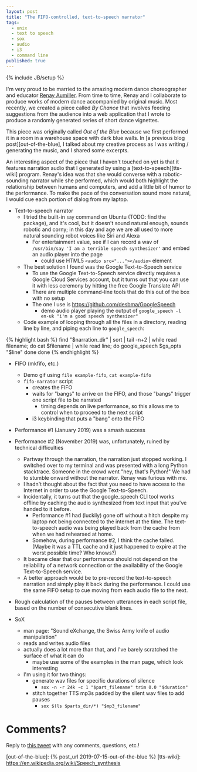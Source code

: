 ```yaml
---
layout: post
title: "The FIFO-controlled, text-to-speech narrator"
tags:
  - unix
  - text to speech
  - sox
  - audio
  - i3
  - command line
published: true
---
```


{% include JB/setup %}

I'm very proud to be married to the amazing modern dance choreographer and
educator [Renay Aumiller][renay-aumiller]. From time to time, Renay and I
collaborate to produce works of modern dance accompanied by original music. Most
recently, we created a piece called _By Chance_ that involves feeding
suggestions from the audience into a web application that I wrote to produce a
randomly generated series of short dance vignettes.

This piece was originally called _Out of the Blue_ because we first performed it
in a room in a warehouse space with dark blue walls. In [a previous blog
post][out-of-the-blue], I talked about my creative process as I was writing /
generating the music, and I shared some excerpts.

An interesting aspect of the piece that I haven't touched on yet is that it
features narration audio that I generated by using a [text-to-speech][tts-wiki]
program.  Renay's idea was that she would converse with a robotic-sounding
narrator while she performed, which would both highlight the relationship
between humans and computers, and add a little bit of humor to the performance.
To make the pace of the conversation sound more natural, I would cue each
portion of dialog from my laptop.

* Text-to-speech narrator
  * I tried the built-in `say` command on Ubuntu (TODO: find the package), and
    it's cool, but it doesn't sound natural enough, sounds robotic and corny; in
    this day and age we are all used to more natural sounding robot voices like
    Siri and Alexa
    * For entertainment value, see if I can record a wav of `/usr/bin/say 'I am
      a terrible speech synthesizer'` and embed an audio player into the page
      * could use HTML5 `<audio src="..."></audio>` element
  * The best solution I found was the Google Text-to-Speech service
    * To use the Google Text-to-Speech service directly requires a Google Cloud
      Services account, but it turns out that you can use it with less ceremony
      by hitting the free Google Translate API
    * There are multiple command-line tools that do this out of the box with no
      setup
    * The one I use is https://github.com/desbma/GoogleSpeech
      * demo audio player playing the output of `google_speech -l en-uk "i'm a
        good speech synthesizer"`
  * Code example of looping through all the files in a directory, reading line
    by line, and piping each line to `google_speech`:

{% highlight bash %}
find "$narration_dir" | sort | tail -n+2 | while read filename; do
  cat $filename | while read line; do
    google_speech $gs_opts "$line"
  done
done
{% endhighlight %}

* FIFO (mkfifo, etc.)
  * Demo gif using `file example-fifo`, `cat example-fifo`
  * `fifo-narrator` script
    * creates the FIFO
    * waits for "bangs" to arrive on the FIFO, and those "bangs" trigger one
      script file to be narrated
      * timing depends on live performance, so this allows me to control when to
        proceed to the next script
    * i3 keybinding that puts a "bang" onto the FIFO

* Performance #1 (January 2019) was a smash success

* Performance #2 (November 2019) was, unfortunately, ruined by technical
  difficulties
  * Partway through the narration, the narration just stopped working. I
    switched over to my terminal and was presented with a long Python
    stacktrace. Someone in the crowd went "hey, that's Python!" We had to
    stumble onward without the narrator. Renay was furious with me.
  * I hadn't thought about the fact that you need to have access to the Internet
    in order to use the Google Text-to-Speech.
  * Incidentally, it turns out that the google_speech CLI tool works offline by
    caching the audio synthesized from text input that you've handed to it
    before.
    * Performance #1 had (luckily) gone off without a hitch despite my laptop
      not being connected to the internet at the time. The text-to-speech audio
      was being played back from the cache from when we had rehearsed at home.
    * Somehow, during performance #2, I think the cache failed. (Maybe it was
      a TTL cache and it just happened to expire at the worst possible time?
      Who knows?)
  * It became clear that our performance should not depend on the reliability of
    a network connection or the availability of the Google Text-to-Speech
    service.
  * A better approach would be to pre-record the text-to-speech narration and
    simply play it back during the performance. I could use the same FIFO setup
    to cue moving from each audio file to the next.

* Rough calculation of the pauses between utterances in each script file, based
  on the number of consecutive blank lines.

* SoX
  * man page: "Sound eXchange, the Swiss Army knife of audio manipulation"
  * reads and writes audio files
  * actually does a lot more than that, and I've barely scratched the surface of
    what it can do
    * maybe use some of the examples in the man page, which look interesting
  * I'm using it for two things:
    * generate wav files for specific durations of silence
      * `sox -n -r 24k -c 1 "$part_filename" trim 0.0 "$duration"`
    * stitch together TTS mp3s padded by the silent wav files to add pauses
      * `sox $(ls $parts_dir/*) "$mp3_filename"`

# Comments?

Reply to [this tweet][tweet] with any comments, questions, etc.!

[tweet]: https://twitter.com/dave_yarwood/status/FIXME

[renay-aumiller]: https://www.radances.com
[out-of-the-blue]: {% post_url 2019-07-15-out-of-the-blue %}
[tts-wiki]: https://en.wikipedia.org/wiki/Speech_synthesis
